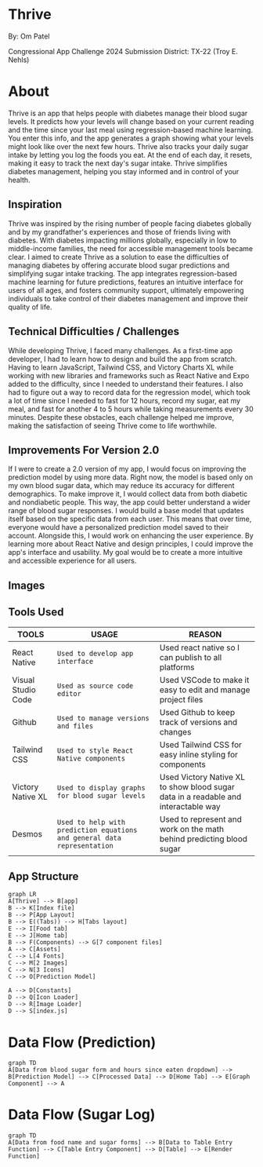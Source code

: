 ﻿# Thrive
By: Om Patel

Congressional App Challenge 2024 Submission
District: TX-22 (Troy E. Nehls)


# About

Thrive is an app that helps people with diabetes manage their blood sugar levels. It predicts how your levels will change based on your current reading and the time since your last meal using regression-based machine learning. You enter this info, and the app generates a graph showing what your levels might look like over the next few hours. Thrive also tracks your daily sugar intake by letting you log the foods you eat. At the end of each day, it resets, making it easy to track the next day's sugar intake. Thrive simplifies diabetes management, helping you stay informed and in control of your health.

## Inspiration

Thrive was inspired by the rising number of people facing diabetes globally and by my grandfather's experiences and those of friends living with diabetes. With diabetes impacting millions globally, especially in low to middle-income families, the need for accessible management tools became clear. I aimed to create Thrive as a solution to ease the difficulties of managing diabetes by offering accurate blood sugar predictions and simplifying sugar intake tracking. The app integrates regression-based machine learning for future predictions, features an intuitive interface for users of all ages, and fosters community support, ultimately empowering individuals to take control of their diabetes management and improve their quality of life.

## Technical Difficulties / Challenges

While developing Thrive, I faced many challenges. As a first-time app developer, I had to learn how to design and build the app from scratch. Having to learn JavaScript, Tailwind CSS, and Victory Charts XL while working with new libraries and frameworks such as React Native and Expo added to the difficulty, since I needed to understand their features. I also had to figure out a way to record data for the regression model, which took a lot of time since I needed to fast for 12 hours, record my sugar, eat my meal, and fast for another 4 to 5 hours while taking measurements every 30 minutes. Despite these obstacles, each challenge helped me improve, making the satisfaction of seeing Thrive come to life worthwhile.

## Improvements For Version 2.0

If I were to create a 2.0 version of my app, I would focus on improving the prediction model by using more data. Right now, the model is based only on my own blood sugar data, which may reduce its accuracy for different demographics. To make improve it, I would collect data from both diabetic and nondiabetic people. This way, the app could better understand a wider range of blood sugar responses. I would build a base model that updates itself based on the specific data from each user. This means that over time, everyone would have a personalized prediction model saved to their account. Alongside this, I would work on enhancing the user experience. By learning more about React Native and design principles, I could improve the app's interface and usability. My goal would be to create a more intuitive and accessible experience for all users.

## Images



## Tools Used

| TOOLS               |USAGE                          |REASON                         |
|----------------|-------------------------------|-----------------------------|
|React Native	 |`Used to develop app interface`|Used react native so I can publish to all platforms            |
|Visual Studio Code          |`Used as source code editor`            |Used VSCode to make it easy to edit and manage project files            |
|Github|`Used to manage versions and files`|Used Github to keep track of versions and changes|
|Tailwind CSS | `Used to style React Native components`| Used Tailwind CSS for easy inline styling for components
| Victory Native XL|`Used to display graphs for blood sugar levels` | Used Victory Native XL to show blood sugar data in a readable and interactable way
| Desmos|`Used to help with prediction equations and general data representation` | Used to represent and work on the math behind predicting blood sugar



## App Structure

```mermaid
graph LR
A[Thrive] --> B[app]
B --> K[Index file]
B --> P[App Layout]
B --> E((Tabs)) --> H[Tabs layout]
E --> I[Food tab]
E --> J[Home tab]
B --> F(Components) --> G[7 component files]
A --> C[Assets]
C --> L[4 Fonts]
C --> M[2 Images]
C --> N[3 Icons]
C --> O[Prediction Model]

A --> D[Constants]
D --> Q[Icon Loader]
D --> R[Image Loader]
D --> S[index.js]

```

# Data Flow (Prediction)
```mermaid
graph TD
A[Data from blood sugar form and hours since eaten dropdown] --> B[Prediction Model] --> C[Processed Data] --> D[Home Tab] --> E[Graph Component] --> A
```
# Data Flow (Sugar Log)
```mermaid
graph TD
A[Data from food name and sugar forms] --> B[Data to Table Entry Function] --> C[Table Entry Component] --> D[Table] --> E[Render Function]
```

